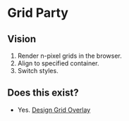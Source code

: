 # Grid Party

## Vision

1. Render n-pixel grids in the browser.
2. Align to specified container.
3. Switch styles.

## Does this exist?

* Yes. [Design Grid Overlay](https://chrome.google.com/webstore/detail/design-grid-overlay/kmaadknbpdklpcommafmcboghdlopmbi?hl=en)